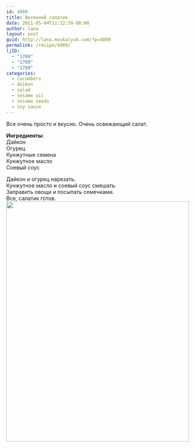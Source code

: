 ```yaml
---
id: 4009
title: Весенний салатик
date: 2011-05-04T11:12:59-08:00
author: lana
layout: post
guid: http://lana.moskalyuk.com/?p=4009
permalink: /recipe/4009/
ljID:
  - "1789"
  - "1789"
  - "1789"
categories:
  - cucumbers
  - daikon
  - salad
  - sesame oil
  - sesame seeds
  - soy sauce
---
```

Все очень просто и вкусно. Очень освежающий салат.

**Ингредиенты**:  
Дайкон  
Огурец  
Кунжутные семена  
Кунжутное масло  
Соевый соус

Дайкон и огурец нарезать.  
Кунжутное масло и соевый соус смешать.  
Заправить овощи и посыпать семечками.  
Все, салатик готов.  
<img loading="lazy" class="alignnone" title="daikon cucumber salad" src="http://farm6.static.flickr.com/5225/5685787819_44b20f457f_z.jpg" alt="" width="488" height="640" />
